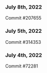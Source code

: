 ### July 8th, 2022

Commit #207655

### July 5th, 2022

Commit #314353


### July 4th, 2022

Commit #72281
